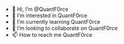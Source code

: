 - 👋 Hi, I’m @QuantF0rce
- 👀 I’m interested in QuantF0rce
- 🌱 I’m currently learning QuantF0rce
- 💞️ I’m looking to collaborate on QuantF0rce
- 📫 How to reach me QuantF0rce

<!---
QuantF0rce/QuantF0rce is a ✨ special ✨ repository because its `README.md` (this file) appears on your GitHub profile.
You can click the Preview link to take a look at your changes.
--->
